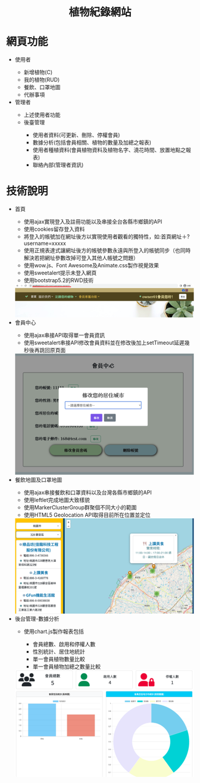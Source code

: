 <h1><p align="center">植物紀錄網站</p></h1>
    <h1>網頁功能</h1>
    <ul>
        <li>使用者</li>
        <ul>
            <li>新增植物(C)</li>
            <li>我的植物(RUD)</li>
            <li>餐飲、口罩地圖</li>
            <li>代辦事項</li>
        </ul>
        <li>管理者</li>
        <ul>
            <li>上述使用者功能</li>
            <li>後臺管理</li>
            <ul>
                <li>使用者資料(可更新、刪除、停權會員)</li>
                <li>數據分析(包括會員相關、植物的數量及加總之報表)</li>
                <li>使用者種植資料(會員植物資料及植物名字、澆花時間、放置地點之報表)</li>
                <li>聯絡內部(管理者資訊)</li>
            </ul>
        </ul>
    </ul>
   <h1>技術說明</h1>
    <ul>
        <li>首頁</li>
        <ul>
            <li>使用ajax實現登入及註冊功能以及串接全台各縣市鄉鎮的API</li>
            <li>使用cookies留存登入資料</li>
            <li>將登入的帳號加在網址後方以實現使用者觀看的獨特性，如:首頁網址＋?username=xxxxx</li>
            <li>使用正規表達式讓網址後方的帳號參數永遠與所登入的帳號同步（也同時解決若把網址參數改掉可登入其他人帳號之問題）</li>
            <li>使用wow.js、Font Awesome及Animate.css製作視覺效果</li>
            <li>使用sweetalert提示未登入網頁</li>
            <li>使用bootstrap5.2的RWD技術</li>
        </ul>
        <img src="imgs/main.jpg" alt="">
        <li>會員中心</li>
        <ul>
            <li>使用ajax串接API取得單一會員資訊</li>
            <li>使用sweetalert串接API修改會員資料並在修改後加上setTimeout延遲幾秒後再跳回原頁面</li>
        </ul>
        <img src="imgs/member_center.jpg" alt="">
        <li>餐飲地圖及口罩地圖</li>
        <ul>
            <li>使用ajax串接餐飲和口罩資料以及台灣各縣市鄉鎮的API</li>
            <li>使用leftlet完成地圖大致樣貌</li>
            <li>使用MarkerClusterGroup群聚個不同大小的範圍</li>
            <li>使用HTML5 Geolocation API取得目前所在位置並定位</li>
        </ul>
        <img src="imgs/restaurantmap.jpg" alt="">
        <li>後台管理-數據分析</li>
        <ul>
            <li>使用chart.js製作報表包括</li>
            <ul>
                <li>會員總數、啟用和停權人數</li>
                <li>性別統計、居住地統計</li>
                <li>單一會員植物數量比較</li>
                <li>單一會員植物加總之數量比較</li>
            </ul>
        </ul>
        <img src="imgs/userdata.jpg" alt="">
    </ul>
